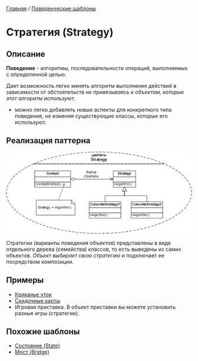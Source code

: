 [Главная](../..) / [Поведенческие шаблоны](..)

# Стратегия (Strategy)

## Описание

**Поведение** - алгоритмы, последовательности операций, выполняемых с определенной целью.

Дает возможность легко менять алгоритм выполнения действий в зависимости от обстоятельств _не привязываясь к объектам, которые этот алгоритм используют_.

- можно легко добавлять новые аспекты для конкретного типа поведения, не изменяя существующие классы, которые его используют.

## Реализация паттерна

![Схема паттерна Команда](./scheme/scheme.PNG)

Стратегии (варианты поведения объектов) представлены в виде отдельного дерева (семейства) классов, то есть выведены из самих объектов. _Объект выбирает свою стратегию_ и подключает ее посредством композиции.

## Примеры

- [Кряканье уток](./ducks)
- [Скидочные карты](./discount)
- Игровая приставка. В объект приставки вы можете установить разные игры (стратегии).

## Похожие шаблоны

- [Состояние (State)](./state)
- [Мост (Bridge)](../structural/bridge)
